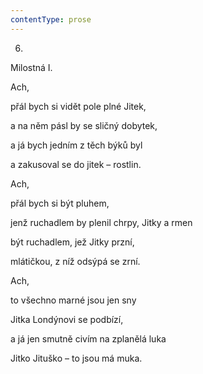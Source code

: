 ```yaml
---
contentType: prose
---
```


6.  
Milostná I.

Ach,

přál bych si vidět pole plné Jitek,

a na něm pásl by se sličný dobytek,

a já bych jedním z těch býků byl

a zakusoval se do jitek – rostlin.

Ach,

přál bych si být pluhem,

jenž ruchadlem by plenil chrpy, Jitky a rmen

být ruchadlem, jež Jitky przní,

mlátičkou, z níž odsýpá se zrní.

Ach,

to všechno marné jsou jen sny

Jitka Londýnovi se podbízí,

a já jen smutně civím na zplanělá luka

Jitko Jituško – to jsou má muka.
